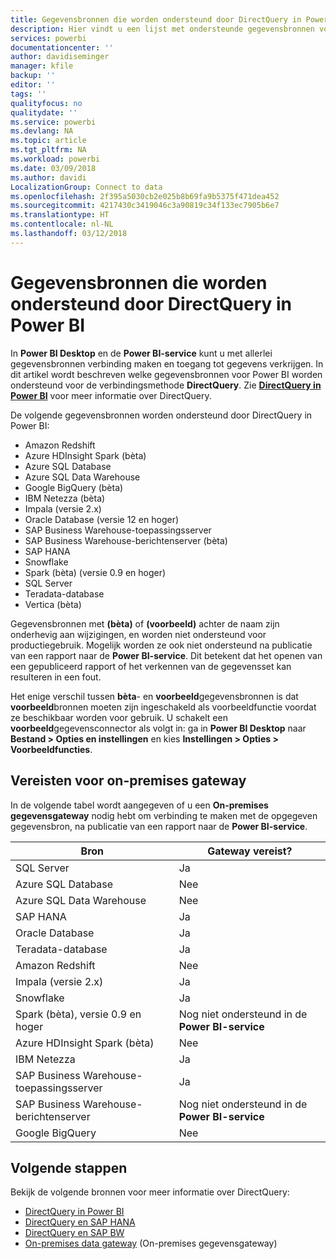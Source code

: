 ```yaml
---
title: Gegevensbronnen die worden ondersteund door DirectQuery in Power BI
description: Hier vindt u een lijst met ondersteunde gegevensbronnen voor DirectQuery.
services: powerbi
documentationcenter: ''
author: davidiseminger
manager: kfile
backup: ''
editor: ''
tags: ''
qualityfocus: no
qualitydate: ''
ms.service: powerbi
ms.devlang: NA
ms.topic: article
ms.tgt_pltfrm: NA
ms.workload: powerbi
ms.date: 03/09/2018
ms.author: davidi
LocalizationGroup: Connect to data
ms.openlocfilehash: 2f395a5030cb2e025b8b69fa9b5375f471dea452
ms.sourcegitcommit: 4217430c3419046c3a90819c34f133ec7905b6e7
ms.translationtype: HT
ms.contentlocale: nl-NL
ms.lasthandoff: 03/12/2018
---
```

# <a name="data-sources-supported-by-directquery-in-power-bi"></a>Gegevensbronnen die worden ondersteund door DirectQuery in Power BI
In **Power BI Desktop** en de **Power BI-service** kunt u met allerlei gegevensbronnen verbinding maken en toegang tot gegevens verkrijgen. In dit artikel wordt beschreven welke gegevensbronnen voor Power BI worden ondersteund voor de verbindingsmethode **DirectQuery**. Zie [**DirectQuery in Power BI**](desktop-directquery-about.md) voor meer informatie over DirectQuery.

De volgende gegevensbronnen worden ondersteund door DirectQuery in Power BI:

* Amazon Redshift
* Azure HDInsight Spark (bèta)
* Azure SQL Database
* Azure SQL Data Warehouse
* Google BigQuery (bèta)
* IBM Netezza (bèta)
* Impala (versie 2.x)
* Oracle Database (versie 12 en hoger)
* SAP Business Warehouse-toepassingsserver
* SAP Business Warehouse-berichtenserver (bèta)
* SAP HANA
* Snowflake
* Spark (bèta) (versie 0.9 en hoger)
* SQL Server
* Teradata-database
* Vertica (bèta)

Gegevensbronnen met **(bèta)** of **(voorbeeld)** achter de naam zijn onderhevig aan wijzigingen, en worden niet ondersteund voor productiegebruik. Mogelijk worden ze ook niet ondersteund na publicatie van een rapport naar de **Power BI-service**. Dit betekent dat het openen van een gepubliceerd rapport of het verkennen van de gegevensset kan resulteren in een fout.

Het enige verschil tussen **bèta**- en **voorbeeld**gegevensbronnen is dat **voorbeeld**bronnen moeten zijn ingeschakeld als voorbeeldfunctie voordat ze beschikbaar worden voor gebruik. U schakelt een **voorbeeld**gegevensconnector als volgt in: ga in **Power BI Desktop** naar **Bestand > Opties en instellingen** en kies **Instellingen > Opties > Voorbeeldfuncties**.

## <a name="on-premises-gateway-requirements"></a>Vereisten voor on-premises gateway
In de volgende tabel wordt aangegeven of u een **On-premises gegevensgateway** nodig hebt om verbinding te maken met de opgegeven gegevensbron, na publicatie van een rapport naar de **Power BI-service**.

| Bron | Gateway vereist? |
| --- | --- |
| SQL Server |Ja |
| Azure SQL Database |Nee |
| Azure SQL Data Warehouse |Nee |
| SAP HANA |Ja |
| Oracle Database |Ja |
| Teradata-database |Ja |
| Amazon Redshift |Nee |
| Impala (versie 2.x) |Ja |
| Snowflake |Ja |
| Spark (bèta), versie 0.9 en hoger |Nog niet ondersteund in de **Power BI-service** |
| Azure HDInsight Spark (bèta) |Nee |
| IBM Netezza |Ja |
| SAP Business Warehouse-toepassingsserver |Ja |
| SAP Business Warehouse-berichtenserver |Nog niet ondersteund in de **Power BI-service** |
| Google BigQuery |Nee |


## <a name="next-steps"></a>Volgende stappen
Bekijk de volgende bronnen voor meer informatie over DirectQuery:

* [DirectQuery in Power BI](desktop-directquery-about.md)
* [DirectQuery en SAP HANA](desktop-directquery-sap-hana.md)
* [DirectQuery en SAP BW](desktop-directquery-sap-bw.md)
* [On-premises data gateway](service-gateway-onprem.md) (On-premises gegevensgateway)


